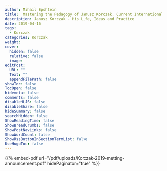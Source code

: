 ```yaml
---
author: Mihail Epshtein
title:  Mastering the Pedagogy of Janusz Korczak. Current International Educational Projects
description: Janusz Korczak - His Life, Ideas and Practice
date: 2019-04-16
tags:
  - Korczak
categories: Korczak
weight:
cover:
  hidden: false
  relative: false
  image:
editPost:
  URL: ""
  Text: ""
  appendFilePath: false
showToc: false
TocOpen: false
hidemeta: false
comments: false
disableHLJS: false
disableShare: false
hideSummary: false
searchHidden: false
ShowReadingTime: false
ShowBreadCrumbs: false
ShowPostNavLinks: false
ShowWordCount: false
ShowRssButtonInSectionTermList: false
UseHugoToc: false
---
```

{{% embed-pdf url="/pdf/uploads/Korczak-2019-metting-announcement.pdf"  hidePaginator="true" %}}